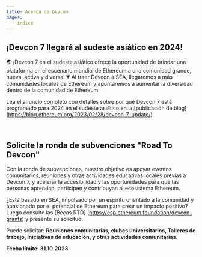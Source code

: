 ```yaml
---
title: Acerca de Devcon
pages:
  - índice
---
```


## ¡Devcon 7 llegará al sudeste asiático en 2024!

🌏 ¡Devcon 7 en el sudeste asiático ofrece la oportunidad de brindar una plataforma en el escenario mundial de Ethereum a una comunidad grande, nueva, activa y diversa!
💗 Al traer Devcon a SEA, llegaremos a más comunidades locales de Ethereum y apuntaremos a aumentar la diversidad dentro de la comunidad de Ethereum.

Lea el anuncio completo con detalles sobre por qué Devcon 7 está programado para 2024 en el sudeste asiático en la [publicación de blog] (https://blog.ethereum.org/2023/02/28/devcon-7-update/).

&nbsp;

## Solicite la ronda de subvenciones "Road To Devcon"

Con la ronda de subvenciones, nuestro objetivo es apoyar eventos comunitarios, reuniones y otras actividades educativas locales previas a Devcon 7, y acelerar la accesibilidad y las oportunidades para que las personas aprendan, participen y contribuyan al ecosistema Ethereum.

¿Está basado en SEA, impulsado por un espíritu orientado a la comunidad y apasionado por el potencial de Ethereum para crear un impacto positivo? Luego consulte las [Becas RTD] (https://esp.ethereum.foundation/devcon-grants) y presente su solicitud.

Puede solicitar:
**Reuniones comunitarias,
clubes universitarios,
Talleres de trabajo,
Iniciativas de educación,
y otras actividades comunitarias.**

**Fecha límite: 31.10.2023**

